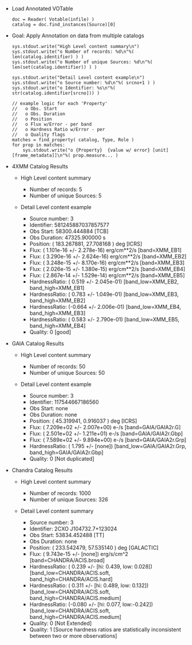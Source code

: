 * Load Annotated VOTable
    ```
    doc = Reader( Votable(infile) )
    catalog = doc.find_instances(Source)[0]
    ```

* Goal: Apply Annotation on data from multiple catalogs  
    ```
    sys.stdout.write("High Level content summary\n")
    sys.stdout.write("o Number of records: %d\n"%( len(catalog.identifier) ) )
    sys.stdout.write("o Number of unique Sources: %d\n"%( len(set(catalog.identifier)) ) )

    sys.stdout.write("Detail Level content example\n")
    sys.stdout.write("o Source number: %d\n"%( srcno+1 ) )
    sys.stdout.write("o Identifier: %s\n"%( str(catalog.identifier[srcno])) )

    // example logic for each 'Property'
    //   o Obs. Start
    //   o Obs. Duration
    //   o Position
    //   o Flux w/Error - per band
    //   o Hardness Ratio w/Error - per
    //   o Quality flags
    matches = find_property( catalog, Type, Role )
    for prop in matches:
        sys.stdout.write("o {Property}  {value w/ error} [unit] [frame_metadata]]\n"%( prop.measure... )

    ```  
* 4XMM Catalog Results
    * High Level content summary
        * Number of records: 5
        * Number of unique Sources: 5

    * Detail Level content example
        * Source number: 3
        * Identifier: 581245887037857577
        * Obs Start:     58300.444884 [TCB]
        * Obs Duration:  47325.900000 s
        * Position: ( 183.267881,  27.708168 ) deg [ICRS]
        * Flux: ( 1.101e-16 +/- 2.278e-16) erg/cm**2/s  [band=XMM_EB1]
        * Flux: ( 3.290e-16 +/- 2.624e-16) erg/cm**2/s  [band=XMM_EB2]
        * Flux: ( 3.248e-15 +/- 8.170e-16) erg/cm**2/s  [band=XMM_EB3]
        * Flux: ( 2.026e-15 +/- 1.380e-15) erg/cm**2/s  [band=XMM_EB4]
        * Flux: ( 2.867e-14 +/- 1.529e-14) erg/cm**2/s  [band=XMM_EB5]
        * HardnessRatio: ( 0.519 +/- 2.045e-01) [band_low=XMM_EB2, band_high=XMM_EB1]
        * HardnessRatio: ( 0.783 +/- 1.049e-01) [band_low=XMM_EB3, band_high=XMM_EB2]
        * HardnessRatio: (-0.664 +/- 2.006e-01) [band_low=XMM_EB4, band_high=XMM_EB3]
        * HardnessRatio: ( 0.583 +/- 2.790e-01) [band_low=XMM_EB5, band_high=XMM_EB4]
        * Quality: 0 [good]

* GAIA Catalog Results
    * High Level content summary
        * Number of records: 50
        * Number of unique Sources: 50

    * Detail Level content example
        * Source number: 3
        * Identifier: 117544667186560
        * Obs Start:     none
        * Obs Duration:  none
        * Position: (  45.319941,   0.916037 ) deg [ICRS]
        * Flux: ( 7.209e+02 +/- 2.007e+00) e-/s  [band=GAIA/GAIA2r.G]
        * Flux: ( 2.501e+02 +/- 1.211e+01) e-/s  [band=GAIA/GAIA2r.Gbp]
        * Flux: ( 7.589e+02 +/- 9.894e+00) e-/s  [band=GAIA/GAIA2r.Grp]
        * HardnessRatio: ( 1.795 +/- [none]) [band_low=GAIA/GAIA2r.Grp, band_high=GAIA/GAIA2r.Gbp]
        * Quality: 0 [Not duplicated]

* Chandra Catalog Results
    * High Level content summary
        * Number of records: 1000
        * Number of unique Sources: 326

    * Detail Level content summary
        * Source number: 3
        * Identifier: 2CXO J104732.7+123024
        * Obs Start:     53834.452488 [TT]
        * Obs Duration:  none
        * Position: ( 233.542479,  57.535140 ) deg [GALACTIC]
        * Flux: ( 9.743e-15 +/- [none]) erg/s/cm^2  [band=CHANDRA/ACIS.broad]
        * HardnessRatio: ( 0.239 +/- [hi: 0.439, low: 0.028]) [band_low=CHANDRA/ACIS.soft, band_high=CHANDRA/ACIS.hard]
        * HardnessRatio: ( 0.311 +/- [hi: 0.489, low: 0.132]) [band_low=CHANDRA/ACIS.soft, band_high=CHANDRA/ACIS.medium]
        * HardnessRatio: (-0.080 +/- [hi: 0.077, low:-0.242]) [band_low=CHANDRA/ACIS.soft, band_high=CHANDRA/ACIS.medium]
        * Quality: 0 [Not Extended]
        * Quality: 1 [Source hardness ratios are statistically inconsistent between two or more observations]

